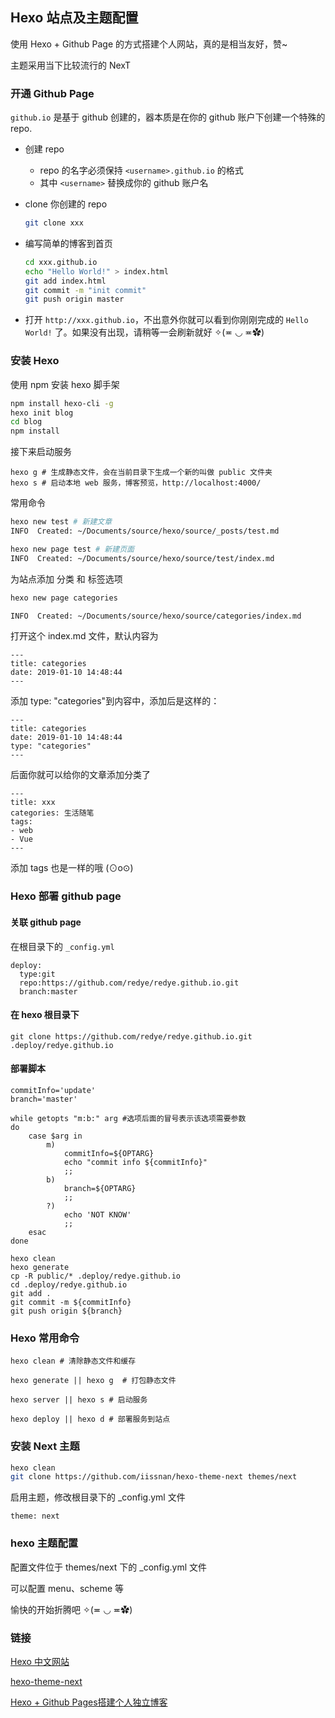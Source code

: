 ## Hexo 站点及主题配置

使用 Hexo + Github Page 的方式搭建个人网站，真的是相当友好，赞~

主题采用当下比较流行的 NexT

### 开通 Github Page
`github.io` 是基于 github 创建的，器本质是在你的 github 账户下创建一个特殊的 repo.

* 创建 repo
  * repo 的名字必须保持 `<username>.github.io` 的格式
  * 其中 `<username>` 替换成你的 github 账户名
* clone 你创建的 repo
  
  ```bash
  git clone xxx
  ```
* 编写简单的博客到首页
	
	```bash
	cd xxx.github.io
	echo "Hello World!" > index.html
	git add index.html
	git commit -m "init commit"
	git push origin master
	```
* 打开 `http://xxx.github.io`，不出意外你就可以看到你刚刚完成的 `Hello World!` 了。如果没有出现，请稍等一会刷新就好 ✧(≖ ◡ ≖✿)


### 安装 Hexo

使用 npm 安装 hexo 脚手架

```bash
npm install hexo-cli -g
hexo init blog
cd blog
npm install
```

接下来启动服务

```
hexo g # 生成静态文件，会在当前目录下生成一个新的叫做 public 文件夹
hexo s # 启动本地 web 服务，博客预览，http://localhost:4000/ 
```

常用命令

```bash
hexo new test # 新建文章
INFO  Created: ~/Documents/source/hexo/source/_posts/test.md

hexo new page test # 新建页面
INFO  Created: ~/Documents/source/hexo/source/test/index.md
```

为站点添加 分类 和 标签选项

```bash
hexo new page categories

INFO  Created: ~/Documents/source/hexo/source/categories/index.md
```

打开这个 index.md 文件，默认内容为

```
---
title: categories
date: 2019-01-10 14:48:44
---
```

添加 type: "categories"到内容中，添加后是这样的：

```
---
title: categories
date: 2019-01-10 14:48:44
type: "categories"
---
```

后面你就可以给你的文章添加分类了

```
---
title: xxx
categories: 生活随笔
tags:
- web
- Vue
---
```

添加 tags 也是一样的哦 (⊙o⊙)

### Hexo 部署 github page

#### 关联 github page

在根目录下的 `_config.yml`

```
deploy:
  type:git
  repo:https://github.com/redye/redye.github.io.git
  branch:master
```

#### 在 hexo 根目录下

```
git clone https://github.com/redye/redye.github.io.git .deploy/redye.github.io
```

#### 部署脚本

```
commitInfo='update'
branch='master'

while getopts "m:b:" arg #选项后面的冒号表示该选项需要参数
do
	case $arg in
		m)
			commitInfo=${OPTARG}
			echo "commit info ${commitInfo}"
			;;
		b)
			branch=${OPTARG}
			;;
		?)
			echo 'NOT KNOW'
			;;
	esac
done

hexo clean
hexo generate
cp -R public/* .deploy/redye.github.io
cd .deploy/redye.github.io
git add .
git commit -m ${commitInfo}
git push origin ${branch}
```

### Hexo 常用命令

```
hexo clean # 清除静态文件和缓存

hexo generate || hexo g  # 打包静态文件

hexo server || hexo s # 启动服务

hexo deploy || hexo d # 部署服务到站点

```

### 安装 Next 主题

```bash
hexo clean
git clone https://github.com/iissnan/hexo-theme-next themes/next
```

启用主题，修改根目录下的 _config.yml 文件

```
theme: next
```

### hexo 主题配置

配置文件位于 themes/next 下的 _config.yml 文件

可以配置 menu、scheme 等

愉快的开始折腾吧 ✧(≖ ◡ ≖✿)

### 链接

[Hexo 中文网站](https://hexo.io/zh-cn/index.html)

[hexo-theme-next](https://github.com/iissnan/hexo-theme-next)

[Hexo + Github Pages搭建个人独立博客](https://linghucong.js.org/2016/04/15/2016-04-15-hexo-github-pages-blog/)